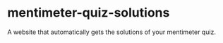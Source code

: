 # mentimeter-quiz-solutions
A website that automatically gets the solutions of your mentimeter quiz.
